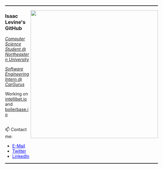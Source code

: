 <hr style="height:2px" color="grey">

<img align='right' src="https://github-readme-stats.vercel.app/api/top-langs/?username=isaac-levine&layout=donut&theme=dark" width="420">
<h3>Isaac Levine's GitHub</h3>
<p><em><u>Computer Science Student @ Northeastern University</u></em></p>
<p><em><u>Software Engineering Intern @ CarGurus</u></em></p>
Working on <a href="https://www.intellibet.io">intellibet.io</a> and <a href="https://www.boilerbase.io">boilerbase.io</a><br/>

<br/> 📫 Contact me:
<ul>
  <li><a href="mailto:isaacmlevine4@gmail.com" style="color:blue">E-Mail</a></li>
  <li><a href="http://twitter.com/isaaclevine84" style="color:blue">Twitter</a></li>
  <li><a href="https://www.linkedin.com/in/isaacmlevine" style="color:blue">LinkedIn</a><br/>
</li>
</ul>
<hr style="height:2px" color="grey">
